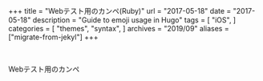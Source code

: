 +++
title = "Webテスト用のカンペ(Ruby)"
url = "2017-05-18"
date = "2017-05-18"
description = "Guide to emoji usage in Hugo"
tags = [
    "iOS",
]
categories = [
    "themes",
    "syntax",
]
archives = "2019/09"
aliases = ["migrate-from-jekyl"]
+++

<br>

Webテスト用のカンペ

<script src="https://gist.github.com/O-Junpei/869dfa63e1ac7a05e4056dac6ef140d8.js"></script>
